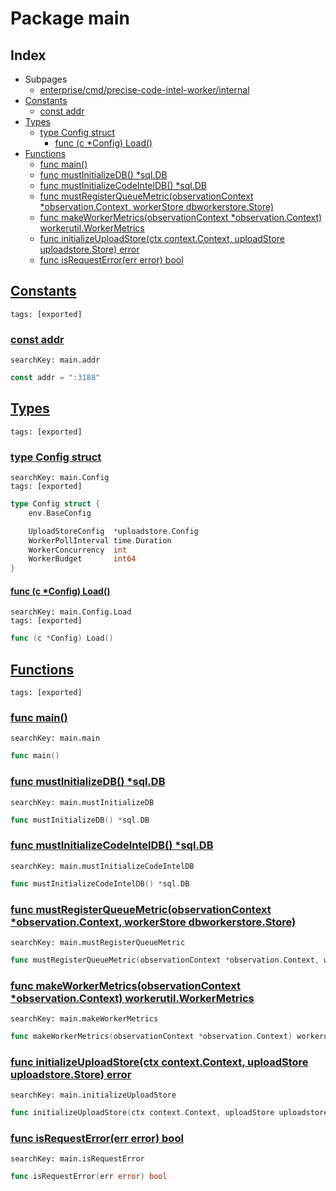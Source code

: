 # Package main

## Index

* Subpages
  * [enterprise/cmd/precise-code-intel-worker/internal](precise-code-intel-worker/internal.md)
* [Constants](#const)
    * [const addr](#addr)
* [Types](#type)
    * [type Config struct](#Config)
        * [func (c *Config) Load()](#Config.Load)
* [Functions](#func)
    * [func main()](#main)
    * [func mustInitializeDB() *sql.DB](#mustInitializeDB)
    * [func mustInitializeCodeIntelDB() *sql.DB](#mustInitializeCodeIntelDB)
    * [func mustRegisterQueueMetric(observationContext *observation.Context, workerStore dbworkerstore.Store)](#mustRegisterQueueMetric)
    * [func makeWorkerMetrics(observationContext *observation.Context) workerutil.WorkerMetrics](#makeWorkerMetrics)
    * [func initializeUploadStore(ctx context.Context, uploadStore uploadstore.Store) error](#initializeUploadStore)
    * [func isRequestError(err error) bool](#isRequestError)


## <a id="const" href="#const">Constants</a>

```
tags: [exported]
```

### <a id="addr" href="#addr">const addr</a>

```
searchKey: main.addr
```

```Go
const addr = ":3188"
```

## <a id="type" href="#type">Types</a>

```
tags: [exported]
```

### <a id="Config" href="#Config">type Config struct</a>

```
searchKey: main.Config
tags: [exported]
```

```Go
type Config struct {
	env.BaseConfig

	UploadStoreConfig  *uploadstore.Config
	WorkerPollInterval time.Duration
	WorkerConcurrency  int
	WorkerBudget       int64
}
```

#### <a id="Config.Load" href="#Config.Load">func (c *Config) Load()</a>

```
searchKey: main.Config.Load
tags: [exported]
```

```Go
func (c *Config) Load()
```

## <a id="func" href="#func">Functions</a>

```
tags: [exported]
```

### <a id="main" href="#main">func main()</a>

```
searchKey: main.main
```

```Go
func main()
```

### <a id="mustInitializeDB" href="#mustInitializeDB">func mustInitializeDB() *sql.DB</a>

```
searchKey: main.mustInitializeDB
```

```Go
func mustInitializeDB() *sql.DB
```

### <a id="mustInitializeCodeIntelDB" href="#mustInitializeCodeIntelDB">func mustInitializeCodeIntelDB() *sql.DB</a>

```
searchKey: main.mustInitializeCodeIntelDB
```

```Go
func mustInitializeCodeIntelDB() *sql.DB
```

### <a id="mustRegisterQueueMetric" href="#mustRegisterQueueMetric">func mustRegisterQueueMetric(observationContext *observation.Context, workerStore dbworkerstore.Store)</a>

```
searchKey: main.mustRegisterQueueMetric
```

```Go
func mustRegisterQueueMetric(observationContext *observation.Context, workerStore dbworkerstore.Store)
```

### <a id="makeWorkerMetrics" href="#makeWorkerMetrics">func makeWorkerMetrics(observationContext *observation.Context) workerutil.WorkerMetrics</a>

```
searchKey: main.makeWorkerMetrics
```

```Go
func makeWorkerMetrics(observationContext *observation.Context) workerutil.WorkerMetrics
```

### <a id="initializeUploadStore" href="#initializeUploadStore">func initializeUploadStore(ctx context.Context, uploadStore uploadstore.Store) error</a>

```
searchKey: main.initializeUploadStore
```

```Go
func initializeUploadStore(ctx context.Context, uploadStore uploadstore.Store) error
```

### <a id="isRequestError" href="#isRequestError">func isRequestError(err error) bool</a>

```
searchKey: main.isRequestError
```

```Go
func isRequestError(err error) bool
```

